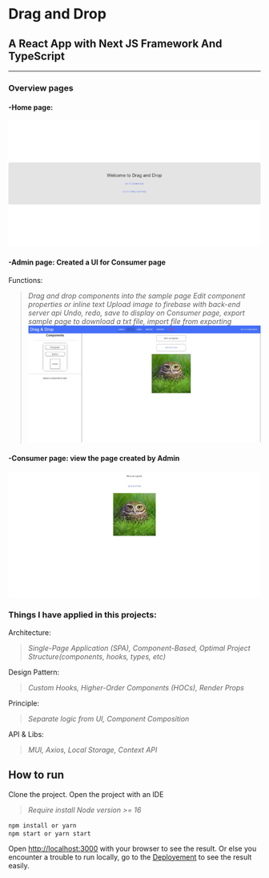 # Drag and Drop

## A React App with Next JS Framework And TypeScript

---

### **Overview pages**

#### -Home page:

![Login.](/screenshots/home.jpg)

#### -Admin page: Created a UI for Consumer page

Functions: 
> _Drag and drop components into the sample page_
> _Edit component properties or inline text_
> _Upload image to firebase with back-end server api_
> _Undo, redo, save to display on Consumer page, export sample page to download a txt file, import file from exporting_
![Otp.](/screenshots/admin.jpg)

#### -Consumer page: view the page created by Admin

![Accounts.](/screenshots/consumer.jpg)

### **Things I have applied in this projects:**

Architecture:
> _Single-Page Application (SPA), Component-Based, Optimal Project Structure(components, hooks, types, etc)_

Design Pattern:
> _Custom Hooks, Higher-Order Components (HOCs), Render Props_

Principle:
> _Separate logic from UI, Component Composition_

API & Libs:
> _MUI, Axios, Local Storage, Context API_

## **How to run**

Clone the project.
Open the project with an IDE

> _Require install Node version >= 16_

```
npm install or yarn
npm start or yarn start
```

Open [http://localhost:3000](http://localhost:3000) with your browser to see the result.
Or else you encounter a trouble to run locally, go to the [Deployement](https://dd-coding-challenge.vercel.app) to see the result easily.
